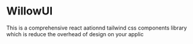 # WillowUI
This is a comprehensive react aationnd tailwind css components library which is reduce the overhead of design on your applic
